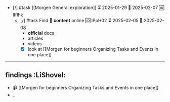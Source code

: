 
- [/] #task [[Morgen General exploration]] ⏳ 2025-01-29 📅 2025-02-07 🆔 lIfIhk
	- [/] #task Find 👀 **content** online 🆔 lPpH02 ⏳ 2025-02-05 📅 2025-02-08
		- **official** docs
		- articles
		- videos
		- [x] look at [[Morgen for beginners Organizing Tasks and Events in one place]]

---
## findings :LiShovel:

- 📹 [[Morgen for beginners Organizing Tasks and Events in one place]]
- ..